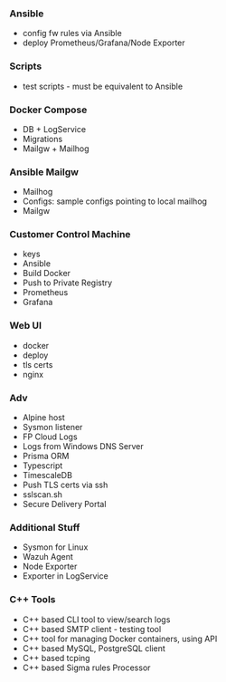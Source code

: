### Ansible

-   config fw rules via Ansible
-   deploy Prometheus/Grafana/Node Exporter

### Scripts

-   test scripts - must be equivalent to Ansible

### Docker Compose

-   DB + LogService
-   Migrations
-   Mailgw + Mailhog

### Ansible Mailgw

-   Mailhog
-   Configs: sample configs pointing to local mailhog
-   Mailgw

### Customer Control Machine

-   keys
-   Ansible
-   Build Docker
-   Push to Private Registry
-   Prometheus
-   Grafana

### Web UI

-   docker
-   deploy
-   tls certs
-   nginx

### Adv

-   Alpine host
-   Sysmon listener
-   FP Cloud Logs
-   Logs from Windows DNS Server
-   Prisma ORM
-   Typescript
-   TimescaleDB
-   Push TLS certs via ssh
-   sslscan.sh
-   Secure Delivery Portal

### Additional Stuff

-   Sysmon for Linux
-   Wazuh Agent
-   Node Exporter
-   Exporter in LogService

### C++ Tools

-   C++ based CLI tool to view/search logs
-   C++ based SMTP client - testing tool
-   C++ tool for managing Docker containers, using API
-   C++ based MySQL, PostgreSQL client
-   C++ based tcping
-   C++ based Sigma rules Processor
